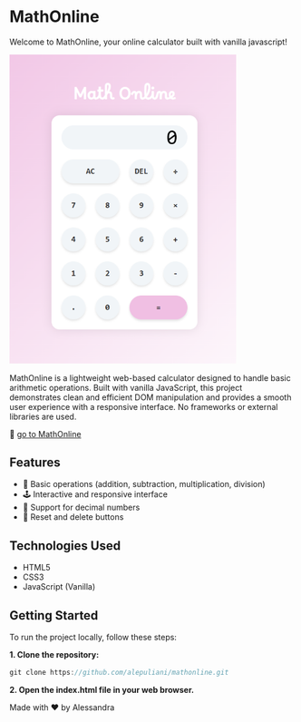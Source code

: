 # MathOnline

Welcome to MathOnline, your online calculator built with vanilla javascript!

<img src="assets/images/mathonline-demo.png" alt="MathOnline Screenshot" width="400"/>

MathOnline is a lightweight web-based calculator designed to handle basic arithmetic operations. Built with vanilla JavaScript, this project demonstrates clean and efficient DOM manipulation and provides a smooth user experience with a responsive interface. No frameworks or external libraries are used.

🔗 [go to MathOnline](https://math-online.netlify.app/)

## Features

- 🧮 Basic operations (addition, subtraction, multiplication, division)
- 🕹️ Interactive and responsive interface
- 🥇 Support for decimal numbers
- 🔄 Reset and delete buttons

## Technologies Used

- HTML5
- CSS3
- JavaScript (Vanilla)

## Getting Started

To run the project locally, follow these steps:

**1. Clone the repository:**

```javascript
git clone https://github.com/alepuliani/mathonline.git
```

**2. Open the index.html file in your web browser.**

Made with ❤️ by Alessandra
